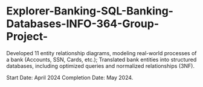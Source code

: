 # Explorer-Banking-SQL-Banking-Databases-INFO-364-Group-Project-
Developed 11 entity relationship diagrams, modeling real-world processes of a bank (Accounts, SSN, Cards, etc.); Translated bank entities into structured databases, including optimized queries and normalized relationships (3NF).
 
 Start Date: April 2024 
Completion Date: May 2024.
